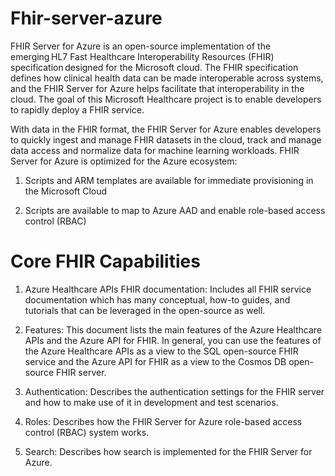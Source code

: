 # Fhir-server-azure
FHIR Server for Azure is an open-source implementation of the emerging HL7 Fast Healthcare Interoperability Resources (FHIR) specification designed for the Microsoft cloud. The FHIR specification defines how clinical health data can be made interoperable across systems, and the FHIR Server for Azure helps facilitate that interoperability in the cloud. The goal of this Microsoft Healthcare project is to enable developers to rapidly deploy a FHIR service.

With data in the FHIR format, the FHIR Server for Azure enables developers to quickly ingest and manage FHIR datasets in the cloud, track and manage data access and normalize data for machine learning workloads. FHIR Server for Azure is optimized for the Azure ecosystem:

1. Scripts and ARM templates are available for immediate provisioning in the Microsoft Cloud

2. Scripts are available to map to Azure AAD and enable role-based access control (RBAC)

# Core FHIR Capabilities
1. Azure Healthcare APIs FHIR documentation: Includes all FHIR service documentation which has many conceptual, how-to guides, and tutorials that can be leveraged in the open-source as well.

2. Features: This document lists the main features of the Azure Healthcare APIs and the Azure API for FHIR. In general, you can use the features of the Azure Healthcare APIs as a view to the SQL open-source FHIR service and the Azure API for FHIR as a view to the Cosmos DB open-source FHIR server.

3. Authentication: Describes the authentication settings for the FHIR server and how to make use of it in development and test scenarios.

4. Roles: Describes how the FHIR Server for Azure role-based access control (RBAC) system works.

5. Search: Describes how search is implemented for the FHIR Server for Azure.
